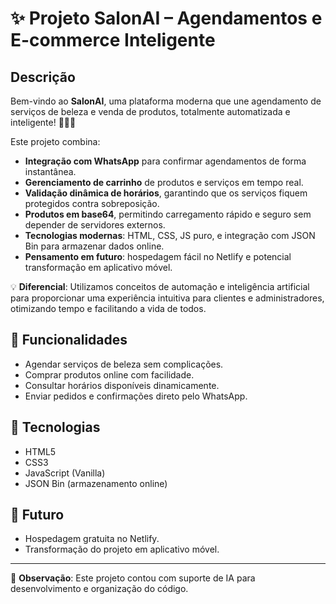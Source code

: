 # ✨ Projeto SalonAI – Agendamentos e E-commerce Inteligente

## Descrição
Bem-vindo ao **SalonAI**, uma plataforma moderna que une agendamento de serviços de beleza e venda de produtos, totalmente automatizada e inteligente! 💇‍♀️💅

Este projeto combina:

- **Integração com WhatsApp** para confirmar agendamentos de forma instantânea.
- **Gerenciamento de carrinho** de produtos e serviços em tempo real.
- **Validação dinâmica de horários**, garantindo que os serviços fiquem protegidos contra sobreposição.
- **Produtos em base64**, permitindo carregamento rápido e seguro sem depender de servidores externos.
- **Tecnologias modernas**: HTML, CSS, JS puro, e integração com JSON Bin para armazenar dados online.
- **Pensamento em futuro**: hospedagem fácil no Netlify e potencial transformação em aplicativo móvel.

💡 **Diferencial**: Utilizamos conceitos de automação e inteligência artificial para proporcionar uma experiência intuitiva para clientes e administradores, otimizando tempo e facilitando a vida de todos.

## 🚀 Funcionalidades

- Agendar serviços de beleza sem complicações.
- Comprar produtos online com facilidade.
- Consultar horários disponíveis dinamicamente.
- Enviar pedidos e confirmações direto pelo WhatsApp.

## 📌 Tecnologias

- HTML5
- CSS3
- JavaScript (Vanilla)
- JSON Bin (armazenamento online)

## 🔗 Futuro

- Hospedagem gratuita no Netlify.
- Transformação do projeto em aplicativo móvel.

---

💬 **Observação**: Este projeto contou com suporte de IA para desenvolvimento e organização do código.
